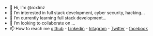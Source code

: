 - 👋 Hi, I’m @roxlmz
- 👀 I’m interested in full stack development, cyber security, hacking...
- 🌱 I’m currently learning full stack development...
- 💞️ I’m looking to collaborate on ...
- 📫 How to reach me [github](https://github.com/roxlmz/) - [Linkedin](https://br.linkedin.com) - [Intagram](https://www.instagram.com) - [Twitter](https://twitter.com)
      - [facebook](https://facebook.com)

<!---
roxlmz/roxlmz is a ✨ special ✨ repository because its `README.md` (this file) appears on your GitHub profile.
You can click the Preview link to take a look at your changes.
--->
